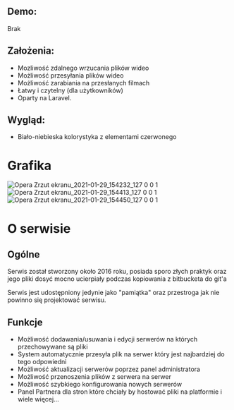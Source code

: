 ## Demo:

Brak

## Założenia: 

- Mozliwość zdalnego wrzucania plików wideo
- Możliwość przesyłania plików wideo
- Możliwość zarabiania na przesłanych filmach
- Łatwy i czytelny (dla użytkowników) 
- Oparty na Laravel. 


## Wygląd: 

- Biało-niebieska kolorystyka z elementami czerwonego


# Grafika

![Opera Zrzut ekranu_2021-01-29_154232_127 0 0 1](https://user-images.githubusercontent.com/6086510/106289165-39fdc880-6249-11eb-9ece-4226659831d6.png)
![Opera Zrzut ekranu_2021-01-29_154413_127 0 0 1](https://user-images.githubusercontent.com/6086510/106289185-3ec27c80-6249-11eb-84dd-64cc6cc054f7.png)
![Opera Zrzut ekranu_2021-01-29_154450_127 0 0 1](https://user-images.githubusercontent.com/6086510/106289192-42560380-6249-11eb-964d-31d59bc57524.png)



# O serwisie

## Ogólne

Serwis został stworzony około 2016 roku, posiada sporo złych praktyk oraz jego pliki dosyć mocno ucierpiały podczas kopiowania z bitbucketa do git'a

Serwis jest udostępniony jedynie jako "pamiątka" oraz przestroga jak nie powinno się projektować serwisu.

## Funkcje

- Możliwość dodawania/usuwania i edycji serwerów na których przechowywane są pliki
- System automatycznie przesyła plik na serwer który jest najbardziej do tego odpowiedni
- Możliwość aktualizacji serwerów poprzez panel administratora
- Możliwość przenoszenia plików z serwera na serwer
- Możliwość szybkiego konfigurowania nowych serwerów
- Panel Partnera dla stron które chciały by hostować pliki na platformie
i wiele więcej...



  

 

 

 

 

 

 

 

 

 
